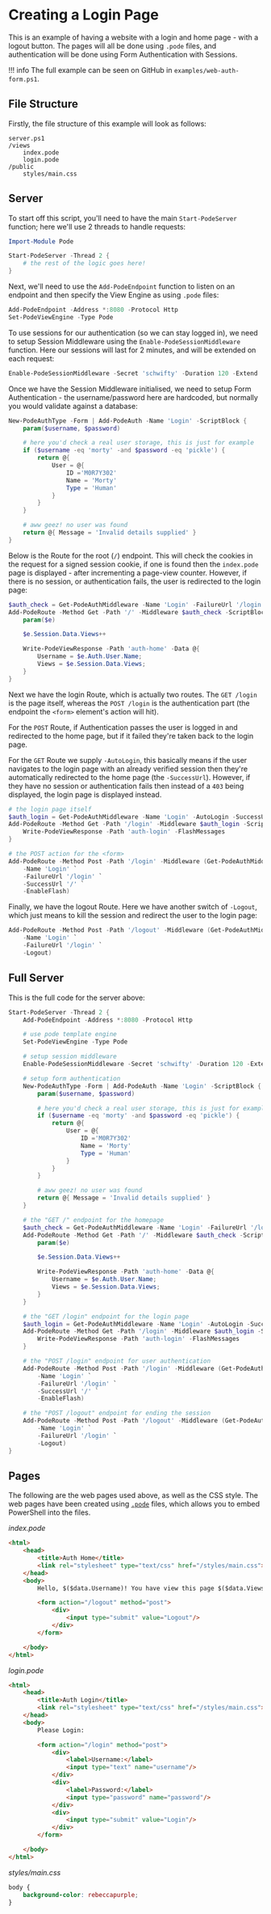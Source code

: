 # Creating a Login Page

This is an example of having a website with a login and home page - with a logout button. The pages will all be done using `.pode` files, and authentication will be done using Form Authentication with Sessions.

!!! info
    The full example can be seen on GitHub in `examples/web-auth-form.ps1`.

## File Structure

Firstly, the file structure of this example will look as follows:

```plain
server.ps1
/views
    index.pode
    login.pode
/public
    styles/main.css
```

## Server

To start off this script, you'll need to have the main `Start-PodeServer` function; here we'll use 2 threads to handle requests:

```powershell
Import-Module Pode

Start-PodeServer -Thread 2 {
    # the rest of the logic goes here!
}
```

Next, we'll need to use the `Add-PodeEndpoint` function to listen on an endpoint and then specify the View Engine as using `.pode` files:

```powershell
Add-PodeEndpoint -Address *:8080 -Protocol Http
Set-PodeViewEngine -Type Pode
```

To use sessions for our authentication (so we can stay logged in), we need to setup Session Middleware using the `Enable-PodeSessionMiddleware` function. Here our sessions will last for 2 minutes, and will be extended on each request:

```powershell
Enable-PodeSessionMiddleware -Secret 'schwifty' -Duration 120 -Extend
```

Once we have the Session Middleware initialised, we need to setup Form Authentication - the username/password here are hardcoded, but normally you would validate against a database:

```powershell
New-PodeAuthType -Form | Add-PodeAuth -Name 'Login' -ScriptBlock {
    param($username, $password)

    # here you'd check a real user storage, this is just for example
    if ($username -eq 'morty' -and $password -eq 'pickle') {
        return @{
            User = @{
                ID ='M0R7Y302'
                Name = 'Morty'
                Type = 'Human'
            }
        }
    }

    # aww geez! no user was found
    return @{ Message = 'Invalid details supplied' }
}
```

Below is the Route for the root (`/`) endpoint. This will check the cookies in the request for a signed session cookie, if one is found then the `index.pode` page is displayed - after incrementing a page-view counter. However, if there is no session, or authentication fails, the user is redirected to the login page:

```powershell
$auth_check = Get-PodeAuthMiddleware -Name 'Login' -FailureUrl '/login'
Add-PodeRoute -Method Get -Path '/' -Middleware $auth_check -ScriptBlock {
    param($e)

    $e.Session.Data.Views++

    Write-PodeViewResponse -Path 'auth-home' -Data @{
        Username = $e.Auth.User.Name;
        Views = $e.Session.Data.Views;
    }
}
```

Next we have the login Route, which is actually two routes. The `GET /login` is the page itself, whereas the `POST /login` is the authentication part (the endpoint the `<form>` element's action will hit).

For the `POST` Route, if Authentication passes the user is logged in and redirected to the home page, but if it failed they're taken back to the login page.

For the `GET` Route we supply `-AutoLogin`, this basically means if the user navigates to the login page with an already verified session then they're automatically redirected to the home page (the `-SuccessUrl`). However, if they have no session or authentication fails then instead of a `403` being displayed, the login page is displayed instead.

```powershell
# the login page itself
$auth_login = Get-PodeAuthMiddleware -Name 'Login' -AutoLogin -SuccessUrl = '/'
Add-PodeRoute -Method Get -Path '/login' -Middleware $auth_login -ScriptBlock {
    Write-PodeViewResponse -Path 'auth-login' -FlashMessages
}

# the POST action for the <form>
Add-PodeRoute -Method Post -Path '/login' -Middleware (Get-PodeAuthMiddleware `
    -Name 'Login' `
    -FailureUrl '/login' `
    -SuccessUrl '/' `
    -EnableFlash)
```

Finally, we have the logout Route. Here we have another switch of `-Logout`, which just means to kill the session and redirect the user to the login page:

```powershell
Add-PodeRoute -Method Post -Path '/logout' -Middleware (Get-PodeAuthMiddleware `
    -Name 'Login' `
    -FailureUrl '/login' `
    -Logout)
```

## Full Server

This is the full code for the server above:

```powershell
Start-PodeServer -Thread 2 {
    Add-PodeEndpoint -Address *:8080 -Protocol Http

    # use pode template engine
    Set-PodeViewEngine -Type Pode

    # setup session middleware
    Enable-PodeSessionMiddleware -Secret 'schwifty' -Duration 120 -Extend

    # setup form authentication
    New-PodeAuthType -Form | Add-PodeAuth -Name 'Login' -ScriptBlock {
        param($username, $password)

        # here you'd check a real user storage, this is just for example
        if ($username -eq 'morty' -and $password -eq 'pickle') {
            return @{
                User = @{
                    ID ='M0R7Y302'
                    Name = 'Morty'
                    Type = 'Human'
                }
            }
        }

        # aww geez! no user was found
        return @{ Message = 'Invalid details supplied' }
    }

    # the "GET /" endpoint for the homepage
    $auth_check = Get-PodeAuthMiddleware -Name 'Login' -FailureUrl '/login'
    Add-PodeRoute -Method Get -Path '/' -Middleware $auth_check -ScriptBlock {
        param($e)

        $e.Session.Data.Views++

        Write-PodeViewResponse -Path 'auth-home' -Data @{
            Username = $e.Auth.User.Name;
            Views = $e.Session.Data.Views;
        }
    }

    # the "GET /login" endpoint for the login page
    $auth_login = Get-PodeAuthMiddleware -Name 'Login' -AutoLogin -SuccessUrl = '/'
    Add-PodeRoute -Method Get -Path '/login' -Middleware $auth_login -ScriptBlock {
        Write-PodeViewResponse -Path 'auth-login' -FlashMessages
    }

    # the "POST /login" endpoint for user authentication
    Add-PodeRoute -Method Post -Path '/login' -Middleware (Get-PodeAuthMiddleware `
        -Name 'Login' `
        -FailureUrl '/login' `
        -SuccessUrl '/' `
        -EnableFlash)

    # the "POST /logout" endpoint for ending the session
    Add-PodeRoute -Method Post -Path '/logout' -Middleware (Get-PodeAuthMiddleware `
        -Name 'Login' `
        -FailureUrl '/login' `
        -Logout)
}
```

## Pages

The following are the web pages used above, as well as the CSS style. The web pages have been created using [`.pode`](../../ViewEngines/Pode) files, which allows you to embed PowerShell into the files.

*index.pode*
```html
<html>
    <head>
        <title>Auth Home</title>
        <link rel="stylesheet" type="text/css" href="/styles/main.css">
    </head>
    <body>
        Hello, $($data.Username)! You have view this page $($data.Views) times!

        <form action="/logout" method="post">
            <div>
                <input type="submit" value="Logout"/>
            </div>
        </form>

    </body>
</html>
```

*login.pode*
```html
<html>
    <head>
        <title>Auth Login</title>
        <link rel="stylesheet" type="text/css" href="/styles/main.css">
    </head>
    <body>
        Please Login:

        <form action="/login" method="post">
            <div>
                <label>Username:</label>
                <input type="text" name="username"/>
            </div>
            <div>
                <label>Password:</label>
                <input type="password" name="password"/>
            </div>
            <div>
                <input type="submit" value="Login"/>
            </div>
        </form>

    </body>
</html>
```

*styles/main.css*
```css
body {
    background-color: rebeccapurple;
}
```
